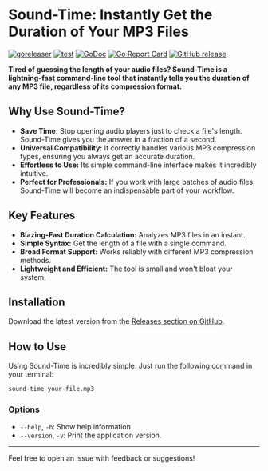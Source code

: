 # Sound-Time: Instantly Get the Duration of Your MP3 Files

[![goreleaser](https://github.com/mentax/sound-time/actions/workflows/goreleaser.yml/badge.svg)](https://github.com/mentax/sound-time/actions/workflows/goreleaser.yml)
[![test](https://github.com/mentax/sound-time/actions/workflows/test.yaml/badge.svg)](https://github.com/mentax/sound-time/actions/workflows/test.yaml)
[![GoDoc](https://godoc.org/github.com/mentax/sound-time?status.svg)](https://godoc.org/github.com/mentax/sound-time)
[![Go Report Card](https://goreportcard.com/badge/github.com/mentax/sound-time)](https://goreportcard.com/report/github.com/mentax/sound-time)
[![GitHub release](https://img.shields.io/github/v/release/mentax/sound-time)](https://github.com/mentax/sound-time/releases/latest)

**Tired of guessing the length of your audio files? Sound-Time is a lightning-fast command-line tool that instantly tells you the duration of any MP3 file, regardless of its compression format.**

## Why Use Sound-Time?

- **Save Time:** Stop opening audio players just to check a file's length. Sound-Time gives you the answer in a fraction of a second.
- **Universal Compatibility:** It correctly handles various MP3 compression types, ensuring you always get an accurate duration.
- **Effortless to Use:** Its simple command-line interface makes it incredibly intuitive.
- **Perfect for Professionals:** If you work with large batches of audio files, Sound-Time will become an indispensable part of your workflow.

## Key Features

- **Blazing-Fast Duration Calculation:** Analyzes MP3 files in an instant.
- **Simple Syntax:** Get the length of a file with a single command.
- **Broad Format Support:** Works reliably with different MP3 compression methods.
- **Lightweight and Efficient:** The tool is small and won't bloat your system.

## Installation

Download the latest version from the [Releases section on GitHub](https://github.com/mentax/sound-time/releases).

## How to Use

Using Sound-Time is incredibly simple. Just run the following command in your terminal:

```bash
sound-time your-file.mp3
```

### Options

- `--help`, `-h`: Show help information.
- `--version`, `-v`: Print the application version.

---

Feel free to open an issue with feedback or suggestions!